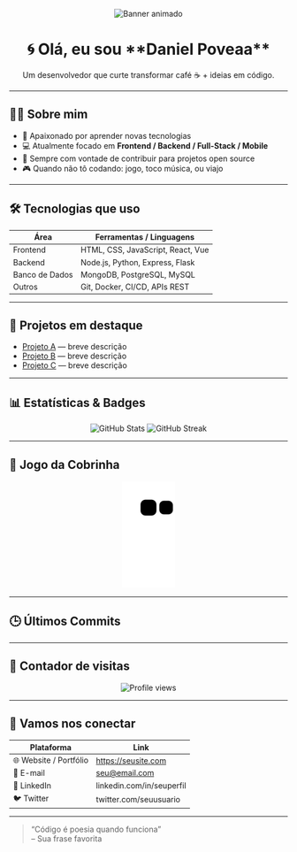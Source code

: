 <!-- Cabeçalho / arte (pode trocar para algo que combine contigo) -->
<p align="center">
  <img src="https://raw.githubusercontent.com/DPoveaa/DPoveaa/main/banner.gif" alt="Banner animado" />
</p>

<h1 align="center">🌀 Olá, eu sou **Daniel Poveaa**</h1>
<p align="center">Um desenvolvedor que curte transformar café ☕ + ideias em código.</p>

---

## 👨‍💻 Sobre mim

- 🧠 Apaixonado por aprender novas tecnologias  
- 💻 Atualmente focado em **Frontend / Backend / Full-Stack / Mobile**  
- 🔄 Sempre com vontade de contribuir para projetos open source  
- 🎮 Quando não tô codando: jogo, toco música, ou viajo  

---

## 🛠 Tecnologias que uso

| Área | Ferramentas / Linguagens |
|------|--------------------------|
| Frontend | HTML, CSS, JavaScript, React, Vue |
| Backend | Node.js, Python, Express, Flask |
| Banco de Dados | MongoDB, PostgreSQL, MySQL |
| Outros | Git, Docker, CI/CD, APIs REST |

---

## 🌟 Projetos em destaque

- [Projeto A](link) — breve descrição  
- [Projeto B](link) — breve descrição  
- [Projeto C](link) — breve descrição  

---

## 📊 Estatísticas & Badges

<p align="center">
  <img src="https://github-readme-stats.vercel.app/api?username=DPoveaa&show_icons=true&theme=radical" alt="GitHub Stats" />
  <img src="https://github-readme-streak-stats.herokuapp.com/?user=DPoveaa&theme=radical" alt="GitHub Streak" />
</p>

---

## 🐍 Jogo da Cobrinha

<p align="center">
  <img src="https://raw.githubusercontent.com/DPoveaa/DPoveaa/output/github-contribution-grid-snake.svg" alt="Snake animation" />
</p>

---

## 🕒 Últimos Commits

<!--START_SECTION:activity-->
<!--END_SECTION:activity-->

---

## 👀 Contador de visitas

<p align="center">
  <img src="https://komarev.com/ghpvc/?username=DPoveaa&label=Profile%20views&color=blue&style=flat" alt="Profile views" />
</p>

---

## 🤝 Vamos nos conectar

| Plataforma | Link |
|------------|------|
| 🌐 Website / Portfólio | https://seusite.com |
| 📧 E-mail | seu@email.com |
| 🔗 LinkedIn | linkedin.com/in/seuperfil |
| 🐦 Twitter | twitter.com/seuusuario |

---

> “Código é poesia quando funciona”  
> – Sua frase favorita
